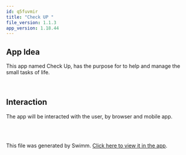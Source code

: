 ```yaml
---
id: q5fuvmir
title: "Check UP "
file_version: 1.1.3
app_version: 1.18.44
---
```


## App Idea

This app named Check Up, has the purpose for to help and manage the small tasks of life.

<br/>

## Interaction

The app will be interacted with the user, by browser and mobile app.

<br/>

<br/>

This file was generated by Swimm. [Click here to view it in the app](https://app.swimm.io/repos/Z2l0aHViJTNBJTNBQ2hlY2tVUCUzQSUzQUJhbHllZXQx/docs/q5fuvmir).
